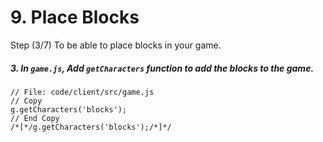 # 9. Place Blocks

Step (3/7) To be able to place blocks in your game. 

##### 3. In `game.js`, Add `getCharacters` function to add the blocks to the game.

```
// File: code/client/src/game.js
// Copy
g.getCharacters('blocks');
// End Copy
/*[*/g.getCharacters('blocks');/*]*/
```
